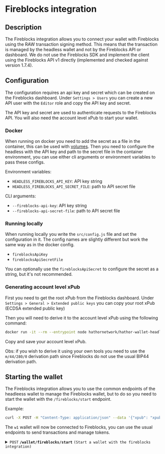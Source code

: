 # Fireblocks integration

## Description

The Fireblocks integration allows you to connect your wallet with Fireblocks using the RAW transaction signing method.
This means that the transaction is managed by the headless wallet and not by the Fireblocks API or dashboard.
We do not use the Fireblocks SDK and implement the client using the Fireblocks API v1 directly (implemented and checked against version 1.7.4).

## Configuration

The configuration requires an api key and secret which can be created on the Fireblocks dashboard.
Under `Settings > Users` you can create a new API user with the `Editor` role and copy the API key and secret.

The API key and secret are used to authenticate requests to the Fireblocks API.
You will also need the account level xPub to start your wallet.

### Docker

When running on docker you need to add the secret as a file in the container, this can be used with [volumes](https://docs.docker.com/storage/volumes/).
Then you need to configure the headless with the API key and path to the secret file in the container environment, you can use either cli arguments or environment variables to pass these configs.

Environment variables:

- `HEADLESS_FIREBLOCKS_API_KEY`: API key string
- `HEADLESS_FIREBLOCKS_API_SECRET_FILE`: path to API secret file

CLI arguments:

- `--fireblocks-api-key`: API key string
- `--fireblocks-api-secret-file`: path to API secret file

### Running locally

When running locally you write the `src/config.js` file and set the configuration in it.
The config names are slightly different but work the same way as in the docker config.

- `fireblocksApiKey`
- `fireblocksApiSecretFile`

You can optionally use the `fireblocksApiSecret` to configure the secret as a string, but it's not recommended.

### Generating account level xPub

First you need to get the root xPub from the Fireblocks dashboard.
Under `Settings > General > Extended public keys` you can copy your root xPub (ECDSA extended public key)

Then you will need to derive it to the account level xPub using the following command:

```bash
docker run -it --rm --entrypoint node hathornetwork/hathor-wallet-headless dist-scripts/fireblocks_derive_xpub.js xpub00...
```

Copy and save your account level xPub.

Obs: if you wish to derive it using your own tools you need to use the `m/44/280/0` derivation path since Fireblocks do not use the usual BIP44 derivation path.

## Starting the wallet

The Fireblocks integration allows you to use the common endpoints of the headleess wallet to manage the Fireblocks wallet, but to do so you need to start the wallet with the `/fireblocks/start` endpoint.

Example:

```bash
curl -X POST -H "Content-Type: application/json" --data '{"xpub": "xpubABC...", "wallet-id": "w1"}' 'http://localhost:8000/fireblocks/start'
```

The `w1` wallet will now be connected to Fireblocks, you can use the usual endpoints to send transactions and manage tokens.

<details>

 <summary><code>POST</code> <code><b>/wallet/fireblocks/start</b></code> <code>(Start a wallet with the fireblocks integration)</code></summary>

##### Parameters

> | name | type | data type | description | location |
> | --- | --- | --- | --- | --- |
> | xpub | required | string | The xpub of the wallet | body |
> | wallet-id | required | string | create a wallet with this id | body |

##### Responses

> | http code | content-type | response |
> | --- | --- | --- |
> | `200` | `application/json` | `{"success":true}` |
> | `200` | `application/json` | `{"success": false, "message":"Bad Request"}` |

##### Example cURL

> ```javascript
>  curl -X POST -H "Content-Type: application/json" --data '{"xpub-id": "cafe", "wallet-id": "cafe"}' 'http://localhost:8000/fireblocks/start'
> ```

</details>
